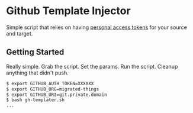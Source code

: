 # Github Template Injector

Simple script that relies on having [personal access tokens](https://help.github.com/articles/creating-a-personal-access-token-for-the-command-line/)
for your source and target.

## Getting Started

Really simple. Grab the script. Set the params. Run the script. Cleanup anything
that didn't push.

```bash
$ export GITHUB_AUTH_TOKEN=XXXXXX
$ export GITHUB_ORG=migrated-things
$ export GITHUB_URI=git.private.domain
$ bash gh-templater.sh
...
```